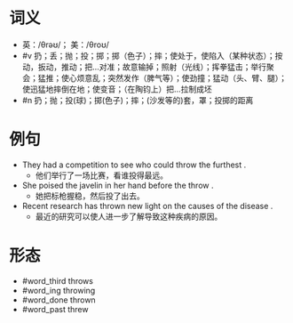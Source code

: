 # 词义
- 英：/θrəʊ/； 美：/θroʊ/
- #v 扔；丢；抛；投；掷；掷（色子）；摔；使处于，使陷入（某种状态）；按动，扳动，推动；把…对准；故意输掉；照射（光线）；挥拳猛击；举行聚会；猛推；使心烦意乱；突然发作（脾气等）；使劲撞；猛动（头、臂、腿）；使迅猛地摔倒在地；使变音；（在陶钧上）把…拉制成坯
- #n 扔；抛；投(球)；掷(色子)；摔；(沙发等的)套，罩；投掷的距离
# 例句
- They had a competition to see who could throw the furthest .
	- 他们举行了一场比赛，看谁投得最远。
- She poised the javelin in her hand before the throw .
	- 她把标枪握稳，然后投了出去。
- Recent research has thrown new light on the causes of the disease .
	- 最近的研究可以使人进一步了解导致这种疾病的原因。
# 形态
- #word_third throws
- #word_ing throwing
- #word_done thrown
- #word_past threw
